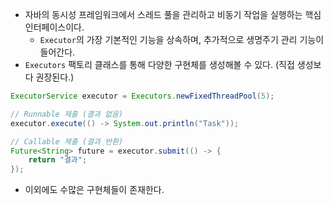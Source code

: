 - 자바의 동시성 프레임워크에서 스레드 풀을 관리하고 비동기 작업을 실행하는 핵심 인터페이스이다.
	- `Executor`의 가장 기본적인 기능을 상속하며, 추가적으로 생명주기 관리 기능이 들어간다.
- `Executors`  팩토리 클래스를 통해 다양한 구현체를 생성해볼 수 있다. (직접 생성보다 권장된다.)
```java
ExecutorService executor = Executors.newFixedThreadPool(5);

// Runnable 제출 (결과 없음)
executor.execute(() -> System.out.println("Task"));

// Callable 제출 (결과 반환)
Future<String> future = executor.submit(() -> {
    return "결과";
});
```
- 이외에도 수많은 구현체들이 존재한다.